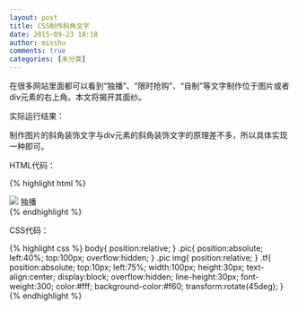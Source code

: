 ```yaml
---
layout: post
title: CSS制作斜角文字
date: 2015-09-23 18:18
author: misshu
comments: true
categories: [未分类]
---
```

在很多网站里面都可以看到“独播”、“限时抢购”、“自制”等文字制作位于图片或者div元素的右上角。本文将揭开其面纱。

实际运行结果：
<img src="http://7xmcf2.com1.z0.glb.clouddn.com/css-z.png" alt="" />

制作图片的斜角装饰文字与div元素的斜角装饰文字的原理差不多，所以具体实现一种即可。

HTML代码：

{% highlight html %}
<div class="pic">
    <img src="z.jpg"/>
	<span class="tf">独播</span>
</div>
{% endhighlight %}

CSS代码：

{% highlight css %}
 body{
	position:relative;
}
.pic{
	position:absolute;
	left:40%;
	top:100px;
	overflow:hidden;
}
.pic img{
	position:relative;
}
.tf{
	position:absolute;
	top:10px;
	left:75%;
	width:100px;
	height:30px;
	text-align:center;
	display:block;
	overflow:hidden;
	line-height:30px;
	font-weight:300;
	color:#fff;
	background-color:#f60;
	transform:rotate(45deg);
}
{% endhighlight %}
